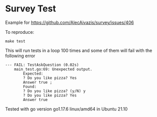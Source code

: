 # Survey Test

Example for https://github.com/AlecAivazis/survey/issues/406

To reproduce:

```
make test
```

This will run tests in a loop 100 times and some of them will fail with the following error

```
--- FAIL: TestAskQuestion (0.02s)
    main_test.go:69: Unexpected output.
        Expected: 
        ? Do you like pizza? Yes                                                        
        Answer true ; 
        Found: 
        ? Do you like pizza? (y/N) y                                                    
        ? Do you like pizza? Yes                                                        
        Answer true
```

Tested with go version go1.17.6 linux/amd64 in Ubuntu 21.10